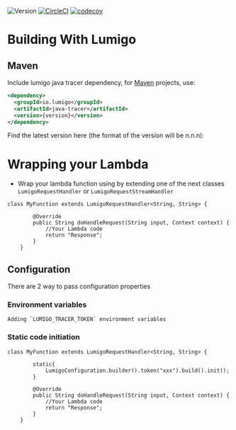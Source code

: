 ![Version](https://img.shields.io/badge/version-1.0.1-green.svg)
[![CircleCI](https://circleci.com/gh/lumigo-io/java-tracer.svg?style=svg&circle-token=f2e3400e6e79bc31daeee1fc614ecc0a149b1905)](https://circleci.com/gh/lumigo-io/java-tracer)
[![codecov](https://codecov.io/gh/lumigo-io/java-tracer/branch/master/graph/badge.svg?token=D3IZ5hQwaQ)](https://codecov.io/gh/lumigo-io/java-tracer)


# Building With Lumigo
## Maven
Include lumigo java tracer dependency, for [Maven](https://maven.apache.org) projects, use:
```xml
<dependency>
  <groupId>io.lumigo</groupId>
  <artifactId>java-tracer</artifactId>
  <version>{version}</version>
</dependency>
```
Find the latest version here (the format of the version will be n.n.n):

# Wrapping your Lambda
* Wrap your lambda function using by extending one of the next classes `LumigoRequestHandler` or `LumigoRequestStreamHandler`
```
class MyFunction extends LumigoRequestHandler<String, String> {

        @Override
        public String doHandleRequest(String input, Context context) {
            //Your Lambda code
            return "Response";
        }
    }
```

## Configuration
There are 2 way to pass configuration properties

### Environment variables
    Adding `LUMIGO_TRACER_TOKEN` environment variables

### Static code initiation
```
class MyFunction extends LumigoRequestHandler<String, String> {

        static{
            LumigoConfiguration.builder().token("xxx").build().init();
        }

        @Override
        public String doHandleRequest(String input, Context context) {
            //Your Lambda code
            return "Response";
        }
    }
```



